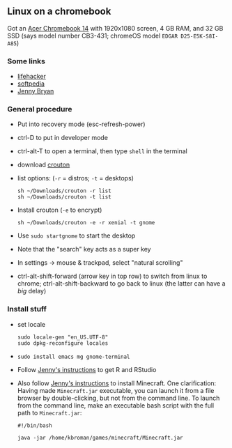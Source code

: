 ## Linux on a chromebook

Got an [Acer Chromebook
14](https://www.amazon.com/gp/product/0387921249?ie=UTF8&tag=7210-20)
with 1920x1080 screen, 4 GB RAM, and 32 GB SSD (says model number
CB3-431; chromeOS model `EDGAR D25-E5K-S8I-A85`)

### Some links

- [lifehacker](https://lifehacker.com/how-to-install-linux-on-a-chromebook-and-unlock-its-ful-509039343)
- [softpedia](http://news.softpedia.com/news/how-to-install-ubuntu-17-04-with-gnome-on-your-chromebook-alongside-chrome-os-516624.shtml)
- [Jenny Bryan](https://github.com/jennybc/operation-chromebook)

### General procedure

- Put into recovery mode (esc-refresh-power)

- ctrl-D to put in developer mode

- ctrl-alt-T to open a terminal, then type `shell` in the terminal

- download [crouton](https://github.com/dnschneid/crouton)

- list options: (`-r` = distros; `-t` = desktops)

  ```shell
  sh ~/Downloads/crouton -r list
  sh ~/Downloads/crouton -t list
  ```

- Install crouton (`-e` to encrypt)

  ```shell
  sh ~/Downloads/crouton -e -r xenial -t gnome
  ```

- Use `sudo startgnome` to start the desktop

- Note that the "search" key acts as a super key

- In settings → mouse & trackpad, select "natural scrolling"

- ctrl-alt-shift-forward (arrow key in top row) to switch from linux
  to chrome; ctrl-alt-shift-backward to go back to linux (the latter
  can have a *big* delay)

### Install stuff

- set locale

  ```shell
  sudo locale-gen "en_US.UTF-8"
  sudo dpkg-reconfigure locales
  ```

- `sudo install emacs mg gnome-terminal`

- Follow [Jenny's instructions](https://github.com/jennybc/operation-chromebook) to get R and RStudio

- Also follow [Jenny's
  instructions](https://github.com/jennybc/operation-chromebook) to
  install Minecraft. One clarification: Having made `Minecraft.jar`
  executable, you can launch it from a file browser by
  double-clicking, but not from the command line. To launch from the
  command line, make an executable bash script with the full path to
  `Minecraft.jar`:

  ```shell
  #!/bin/bash

  java -jar /home/kbroman/games/minecraft/Minecraft.jar
  ```
